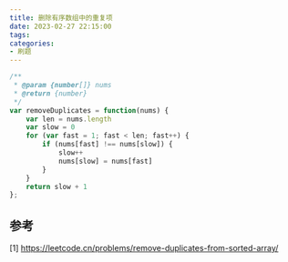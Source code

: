 ```yaml
---
title: 删除有序数组中的重复项
date: 2023-02-27 22:15:00
tags:
categories:
- 刷题
---
```


```javascript
/**
 * @param {number[]} nums
 * @return {number}
 */
var removeDuplicates = function(nums) {
    var len = nums.length
    var slow = 0
    for (var fast = 1; fast < len; fast++) {
        if (nums[fast] !== nums[slow]) {
            slow++
            nums[slow] = nums[fast]
        }
    }
    return slow + 1
};
```

## 参考
[1] https://leetcode.cn/problems/remove-duplicates-from-sorted-array/